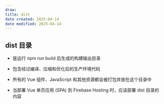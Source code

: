 ```yaml
---
draw:
title: dist
date created: 2025-04-14
date modified: 2025-04-14
---
```

## dist 目录

- 是运行 npm run build 后生成的构建输出目录

- 包含经过编译、压缩和优化后的生产环境代码

- 所有的 Vue 组件、JavaScript 和其他资源都会被打包并放在这个目录中

- 当部署 Vue 单页应用 (SPA) 到 Firebase Hosting 时，应该部署 dist 目录的内容
